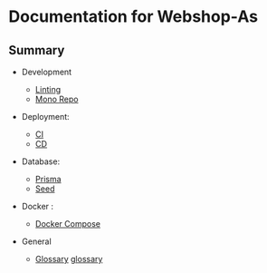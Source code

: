# Documentation for Webshop-As

## Summary

- Development
  - [Linting][linting]
  - [Mono Repo][monorepo]
 
- Deployment:
  - [CI][ci]
  - [CD][cd]

- Database:
  - [Prisma][Prisma]
  - [Seed][Seed]

- Docker :
  - [Docker Compose][docker]

- General
  - [Glossary] [glossary]

[//]: # "--- Images and links section ---"
[linting]: development/linting.md
[monorepo]: development/mono-repo.md
[dev-and-prod]: general/dev-and-prod.md
[glossary]: general/glossary.md
[ci]: ci-cd/ci.md
[cd]: ci-cd/cd.md
[Prisma]: database/prisma.md
[Seed]: database/seed.md
[docker]: docker/compose.md

